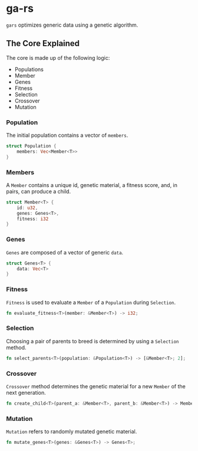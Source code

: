 # ga-rs

`gars` optimizes generic data using a genetic algorithm.

## The Core Explained

The core is made up of the following logic:

- Populations
- Member
- Genes
- Fitness
- Selection
- Crossover
- Mutation

### Population

The initial population contains a vector of `members`.

```rs
struct Population {
    members: Vec<Member<T>>
}
```

### Members

A `Member` contains a unique id, genetic material, a fitness score, and, in pairs, can produce a child.

```rs
struct Member<T> {
    id: u32,
    genes: Genes<T>,
    fitness: i32
}
```

### Genes

`Genes` are composed of a vector of generic `data`.

```rs
struct Genes<T> {
    data: Vec<T>
}
```

### Fitness

`Fitness` is used to evaluate a `Member` of a `Population` during `Selection`.

```rs
fn evaluate_fitness<T>(member: &Member<T>) -> i32;
```

### Selection

Choosing a pair of parents to breed is determined by using a `Selection` method.

```rs
fn select_parents<T>(population: &Population<T>) -> [&Member<T>; 2];
```

### Crossover

`Crossover` method determines the genetic material for a new `Member` of the next generation.

```rs
fn create_child<T>(parent_a: &Member<T>, parent_b: &Member<T>) -> Member<T>;
```

### Mutation

`Mutation` refers to randomly mutated genetic material.

```rs
fn mutate_genes<T>(genes: &Genes<T>) -> Genes<T>;
```
